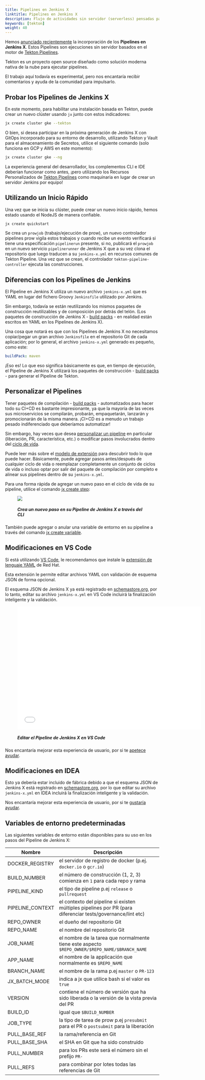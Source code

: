 ```yaml
---
title: Pipelines en Jenkins X
linktitle: Pipelines en Jenkins X
description: Flujo de actividades sin servidor (serverless) pensadas para la nube
keywords: [tekton]
weight: 40
---
```


Hemos [anunciado recientemente](/news/jenkins-x-next-gen-pipeline-engine/) la incorporación de los **Pipelines en Jenkins X**. Estos Pipelines son ejecuciones sin servidor basados en el motor de [Tekton Pipelines](https://tekton.dev/).

Tekton es un proyecto open source diseñado como solución moderna nativa de la nube para ejecutar pipelines.

El trabajo aquí todavía es experimental, pero nos encantaría recibir comentarios y ayuda de la comunidad para impulsarlo.

## Probar los Pipelines de Jenkins X

En este momento, para habilitar una instalación basada en Tekton, puede crear un nuevo clúster usando `jx` junto con estos indicadores:

```sh
jx create cluster gke --tekton
```

O bien, si desea participar en la próxima generación de Jenkins X con GitOps incorporado para su entorno de desarrollo, utilizando Tekton y Vault para el almacenamiento de Secretos, utilice el siguiente comando (solo funciona en GCP y AWS en este momento):

```sh
jx create cluster gke --ng
```

La experiencia general del desarrollador, los complementos CLI e IDE deberían funcionar como antes, ¡pero utilizando los Recursos Personalizados de [Tekton Pipelines](https://tekton.dev/) como maquinaria en lugar de crear un servidor Jenkins por equipo!

## Utilizando un Inicio Rápido

Una vez que se inicia su clúster, puede crear un nuevo inicio rápido, hemos estado usando el NodeJS de manera confiable.

```sh
jx create quickstart
```

Se crea un `prowjob` (trabajo/ejecución de prow), un nuevo controlador pipelines prow vigila estos trabajos y cuando recibe un evento verificará si tiene una especificación `pipelinerun` presente, si no, publicará el `prowjob` en un nuevo servicio `pipelinerunner` de Jenkins X que a su vez clona el repositorio que luego traducen a su `jenkins-x.yml` en recursos comunes de Tekton Pipeline. Una vez que se crean, el controlador `tekton-pipeline-controller` ejecuta las construcciones.

## Diferencias con los Pipelines de Jenkins

El Pipeline en Jenkins X utiliza un nuevo archivo `jenkins-x.yml` que es YAML en lugar del fichero Groovy `Jenkinsfile` utilizado por Jenkins.

Sin embargo, todavía se están reutilizando los mismos paquetes de construcción reutilizables y de composición por detrás del telón. (Los paquetes de construcción de Jenkins X - [build packs](/docs/reference/components/build-packs//) - en realidad están escritos en YAML en los Pipelines de Jenkins X).

Una cosa que notará es que con los Pipelines de Jenkins X no necesitamos copiar/pegar un gran archivo `Jenkinsfile` en el repositorio Git de cada aplicación; por lo general, el archivo `jenkins-x.yml` generado es pequeño, como este:

```yaml
buildPack: maven
```

¡Eso es! Lo que eso significa básicamente es que, en tiempo de ejecución, el Pipeline de Jenkins X utilizará los paquetes de construcción - [build packs](/docs/reference/components/build-packs//) - para generar el Pipeline de Tekton.

## Personalizar el Pipelines

Tener paquetes de compilación - [build packs](/docs/reference/components/build-packs//) - automatizados para hacer todo su CI+CD es bastante impresionante, ya que la mayoría de las veces sus microservicios se compilarán, probarán, empaquetarán, lanzarán y promocionarán de la misma manera. ¡CI+CD es a menudo un trabajo pesado indiferenciado que deberíamos automatizar!

Sin embargo, hay veces que desea [personalizar un pipeline](/docs/reference/components/build-packs//#pipelines) en particular (liberación, PR, característica, etc.) o modificar pasos involucrados dentro del [ciclo de vida](/docs/reference/components/build-packs/#life-cycles).

Puede leer más sobre el [modelo de extensión](/docs/reference/components/build-packs//#pipeline-extension-model) para descubrir todo lo que puede hacer. Básicamente, puede agregar pasos antes/después de cualquier ciclo de vida o reemplazar completamente un conjunto de ciclos de vida o incluso optar por salir del paquete de compilación por completo e alinear sus pipelines dentro de su `jenkins-x.yml`.

Para una forma rápida de agregar un nuevo paso en el ciclo de vida de su pipeline, utilice el comando [jx create step](/commands/jx_create_step/):

<figure>
<img src="/images/architecture/create-step.gif" />
<figcaption>
<h5>Crea un nuevo paso en su Pipeline de Jenkins X a través del CLI</h5>
</figcaption>
</figure>

También puede agregar o anular una variable de entorno en su pipeline a través del comando [jx create variable](/commands/jx_create_variable/).

## Modificaciones en VS Code

Si está utilizando [VS Code](https://code.visualstudio.com/), le recomendamos que instale la [extensión de lenguaje YAML](https://marketplace.visualstudio.com/items?itemName=redhat.vscode-yaml) de Red Hat.

Esta extensión le permite editar archivos YAML con validación de esquema JSON de forma opcional.

El esquema JSON de Jenkins X ya está registrado en [schemastore.org](http://schemastore.org/json/), por lo tanto, editar su archivo `jenkins-x.yml` en VS Code incluirá la finalización inteligente y la validación.

<figure>
<embed src="/images/architecture/yaml-edit.mp4" autostart="false" height="400" width="600" />
<figcaption>
<h5>Editar el Pipeline de Jenkins X en VS Code</h5>
</figcaption>
</figure>

Nos encantaría mejorar esta experiencia de usuario, por si te [apetece ayudar](/docs/contributing/).

## Modificaciones en IDEA

Esto ya debería estar incluido de fábrica debido a que el esquema JSON de Jenkins X está registrado en [schemastore.org](http://schemastore.org/json/), por lo que editar su archivo `jenkins-x.yml` en IDEA incluirá la finalización inteligente y la validación.

Nos encantaría mejorar esta experiencia de usuario, por si te [gustaría ayudar](/docs/contributing/).

## Variables de entorno predeterminadas

Las siguientes variables de entorno están disponibles para su uso en los pasos del Pipeline de Jenkins X:

| Nombre | Descripción |
| --- | --- |
| DOCKER_REGISTRY | el servidor de registro de docker (p.ej. `docker.io` o `gcr.io`) |
| BUILD_NUMBER | el número de construcción (1, 2, 3) comienza en `1` para cada repo y rama |
| PIPELINE_KIND | el tipo de pipeline p.ej `release` o `pullrequest` |
| PIPELINE_CONTEXT | el contexto del pipeline si existen múltiples pipelines por PR (para diferenciar tests/governance/lint etc) |
| REPO_OWNER | el dueño del repositorio Git |
| REPO_NAME | el nombre del repositorio Git |
| JOB_NAME | el nombre de la tarea que normalmente tiene este aspecto `$REPO_OWNER/$REPO_NAME/$BRANCH_NAME` |
| APP_NAME | el nombre de la applicación que normalmente es `$REPO_NAME`
| BRANCH_NAME | el nombre de la rama p.ej `master` o `PR-123` |
| JX_BATCH_MODE | indica a jx que utilice bash si el valor es `true` |
| VERSION | contiene el número de versión que ha sido liberada o la versión de la vista previa del PR |
| BUILD_ID | igual que `$BUILD_NUMBER`
| JOB_TYPE | la tipo de tarea de prow p.ej `presubmit` para el PR o `postsubmit` para la liberación |
| PULL_BASE_REF | la rama/referencia en Git |
| PULL_BASE_SHA | el SHA en Git que ha sido construido |
| PULL_NUMBER | para los PRs este será el número sin el prefijo `PR-`
| PULL_REFS | para combinar por lotes todas las referencias de Git |

